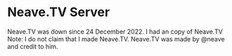 # Neave.TV Server
Neave.TV was down since 24 December 2022. I had an copy of Neave.TV
Note: I do not claim that I made Neave.TV. Neave.TV was made by @neave and credit to him.
